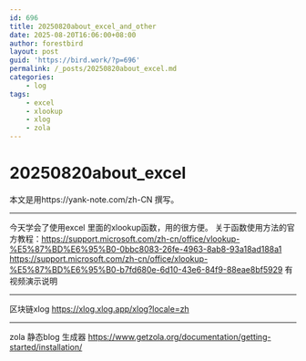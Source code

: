 ```yaml
---
id: 696
title: 20250820about_excel_and_other
date: 2025-08-20T16:06:00+08:00
author: forestbird
layout: post
guid: 'https://bird.work/?p=696'
permalink: /_posts/20250820about_excel.md
categories:
    - log
tags:
    - excel
    - xlookup
    - xlog
    - zola
---
```

# 20250820about_excel
本文是用https://yank-note.com/zh-CN 撰写。

---
今天学会了使用excel 里面的xlookup函数，用的很方便。
关于函数使用方法的官方教程：https://support.microsoft.com/zh-cn/office/vlookup-%E5%87%BD%E6%95%B0-0bbc8083-26fe-4963-8ab8-93a18ad188a1
https://support.microsoft.com/zh-cn/office/xlookup-%E5%87%BD%E6%95%B0-b7fd680e-6d10-43e6-84f9-88eae8bf5929
有视频演示说明

---
区块链xlog
https://xlog.xlog.app/xlog?locale=zh

---
zola 静态blog 生成器
https://www.getzola.org/documentation/getting-started/installation/
